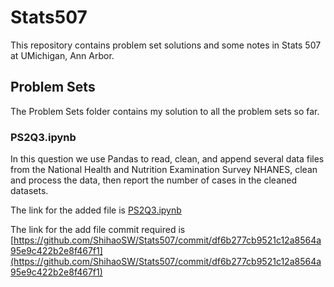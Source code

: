 # Stats507
This repository contains problem set solutions and some notes in Stats 507 at UMichigan, Ann Arbor.

## Problem Sets
The Problem Sets folder contains my solution to all the problem sets so far.

### PS2Q3.ipynb
In this question we use Pandas to read, clean, and append several data files from the National Health and Nutrition Examination Survey NHANES, clean and process the data, then report the number of cases in the cleaned datasets. 

The link for the added file is 
[PS2Q3.ipynb](./PS2Q3.ipynb)


The link for the add file commit required is 
[https://github.com/ShihaoSW/Stats507/commit/df6b277cb9521c12a8564a95e9c422b2e8f467f1](https://github.com/ShihaoSW/Stats507/commit/df6b277cb9521c12a8564a95e9c422b2e8f467f1)
